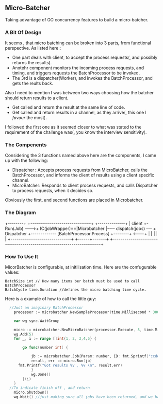 ## Micro-Batcher

Taking advantage of GO concurrency features to build a micro-batcher.


### A Bit Of Design

It seems , that micro batching can be broken into 3 parts, from functional perspective. As listed here :

* One part deals with client, to accept the process requests(, and possibly returns the results).
* Anotehr component monitors the incoming process requests, and timing, and triggers  requests the BatchProcessor to be invoked.
* The 3rd is a dispatcher(Worker), and invokes the BatchProcessor, and gets the reults back.

Also I need to mention I was between two ways choosing how the batcher should return results to a client.

* Get called and return the result at the same line of code.
* Get called and return results in a channel, as they arrive(, this one I *favour* the most).

I followed the first one as it seemed closer to what was stated to the requirement of the challenge was(, you know the interview sensitivity). 

### The Compenents
Considering the 3 functions named above here are the components, I came up with the following:

* Dispatcher : Accepts process requests from MicroBatcher, calls the BatchProcessor, and informs the client of results using a client specific channel.
* MicroBatcher: Responds to client process requests, and calls Dispatcher to process requests, when it decides so.

Obviously the first, and second functions are placed in Microbatcher.
### The Diagram
				
+--------+		 +-------------------------------+     		          +--------------+
| client +- Run(Job) --->+ IC(jobWrapper)==|Microbatcher |---- dispatch(jobs) --- + Dispatcher   +------------- [BatchProcessor.Process]
+--------+  <---+        |	             		 |			  |              | 
		|	 +-------------------------------+			  +------+-------+
		+------------------------------------------------------------------------+	      								
			      
### How To Use It

MicorBatcher is configurable, at initilisation time. Here are the confugurable values:
```
BatchSize int // How many items ber batch must be used to call BatchProcessor
BatchCycle time.Duration //defines the micro batching time cycle.
```

Here is a example of how to call the little guy:
```Go
  //Just an imaginary BatchProcessor
	processor := microbatcher.NewSampleProceesor(time.Millisecond * 300)

	var wg sync.WaitGroup

	micro := microbatcher.NewMicroBatcher(processor.Execute, 3, time.Millisecond*1500)
	wg.Add(5)
	for _, i := range []int{1, 2, 3,4,5} {

		go func(number int) {

			jb := microbatcher.Job{Param: number, ID: fmt.Sprintf("ccddldwsw - %d", number)}
			result, err := micro.Run(jb)
      fmt.Printf("Got results %v , %v \n", result,err)
			}
			wg.Done()
		}(i)
	}
  //To indicate finish off , and return
	micro.Shutdown()
	wg.Wait() //just making sure all jobs have been returned, and we have printed them

```


